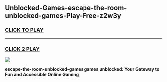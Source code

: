 
## Unblocked-Games-escape-the-room-unblocked-games-Play-Free-z2w3y
<h3>
<a href="https://premium76.site?title=escape-the-room-unblocked-games&ref=23A">CLICK TO PLAY</a></h3>
<hr>

<h3>
<a href="https://premium76.site?title=escape-the-room-unblocked-games&ref=23A">CLICK 2 PLAY</a>
  
</h3>

<a href="https://premium76.site?title=escape-the-room-unblocked-games&ref=23A"><img src="https://clearcache.store/games.png"></a>


**escape-the-room-unblocked-games games unblocked: Your Gateway to Fun and Accessible Online Gaming**
